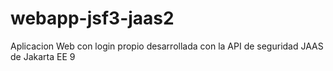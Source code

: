 # webapp-jsf3-jaas2
Aplicacion Web con login propio desarrollada con la API de seguridad JAAS de Jakarta EE 9

